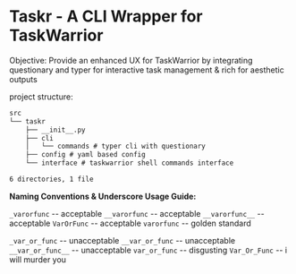 # Taskr - A CLI Wrapper for TaskWarrior

Objective:
Provide an enhanced UX for TaskWarrior by integrating questionary and typer for interactive task management & rich for aesthetic outputs

project structure:
```txt
src
└── taskr
    ├── __init__.py
    ├── cli
    │   └── commands # typer cli with questionary
    ├── config # yaml based config
    └── interface # taskwarrior shell commands interface

6 directories, 1 file
```

**Naming Conventions & Underscore Usage Guide:**

`_varorfunc` -- acceptable
`__varorfunc` -- acceptable
`__varorfunc__` -- acceptable
`VarOrFunc` -- acceptable
`varorfunc` -- golden standard

`_var_or_func` -- unacceptable
`__var_or_func` -- unacceptable
`__var_or_func__` -- unacceptable
`var_or_func`  -- disgusting
`Var_Or_Func` -- i will murder you
